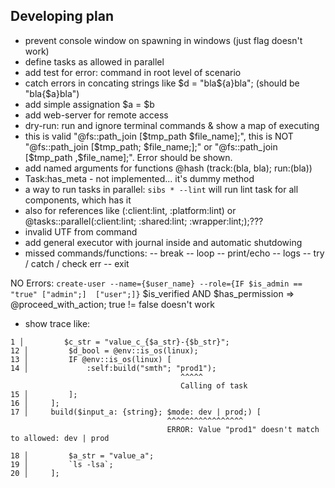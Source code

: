 ## Developing plan
- prevent console window on spawning in windows (just flag doesn't work)
- define tasks as allowed in parallel
- add test for error: command in root level of scenario
- catch errors in concating strings like $d = "bla${a}bla"; (should be "bla{$a}bla")
- add simple assignation $a = $b
- add web-server for remote access
- dry-run: run and ignore terminal commands & show a map of executing
- this is valid "@fs::path_join [$tmp_path $file_name];", this is NOT "@fs::path_join [$tmp_path; $file_name;];" or "@fs::path_join [$tmp_path ,$file_name];". Error should be shown.
- add named arguments for functions @hash (track:(bla, bla); run:(bla))
- Task:has_meta - not implemented... it's dummy method
- a way to run tasks in parallel: `sibs * --lint` will run lint task for all components, which has it
- also for references like (:client:lint, :platform:lint) or @tasks::parallel(:client:lint; :shared:lint; :wrapper:lint;);???
- invalid UTF from command
- add general executor with journal inside and automatic shutdowing
- missed commands/functions:
-- break
-- loop
-- print/echo
-- logs
-- try / catch / check err
-- exit


NO Errors:
`create-user --name={$user_name} --role={IF $is_admin == "true" ["admin";]  ["user";]}`
$is_verified AND $has_permission => @proceed_with_action;
true != false doesn't work

- show trace like:
```
1 │         $c_str = "value_c_{$a_str}-{$b_str}";
12 │         $d_bool = @env::is_os(linux);
13 │         IF @env::is_os(linux) [
14 │             :self:build("smth"; "prod1");
                                      ^^^^^
                                      Calling of task
15 │         ];
16 │     ];
17 │     build($input_a: {string}; $mode: dev | prod;) [
                                   ^^^^^^^^^^^^^^^^^
                                   ERROR: Value "prod1" doesn't match to allowed: dev | prod

18 │         $a_str = "value_a";
19 │         `ls -lsa`;
20 │     ];
```